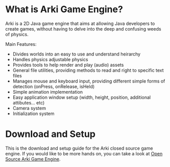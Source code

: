 # What is Arki Game Engine?

Arki is a 2D Java game engine that aims at allowing Java developers to create games, without having to delve into the deep and confusing weeds of physics.

Main Features:
- Divides worlds into an easy to use and understand heirarchy
- Handles physics adjustable physics
- Provides tools to help render and play (audio) assets
- General file utilities, providing methods to read and right to specific text files
- Manages mouse and keyboard input, providing different simple forms of detection (onPress, onRelease, isHeld)
- Simple animation implementation
- Easy application window setup (width, height, position, additional attibutes... etc)
- Camera system
- Initialization system

# Download and Setup

This is the download and setup guide for the Arki closed source game engine. If you would like to be more hands on, you can take a look at [Open Source Arki Game Engine](https://github.com/L0raxeo/Arki-2.2-OpenSource.git).
